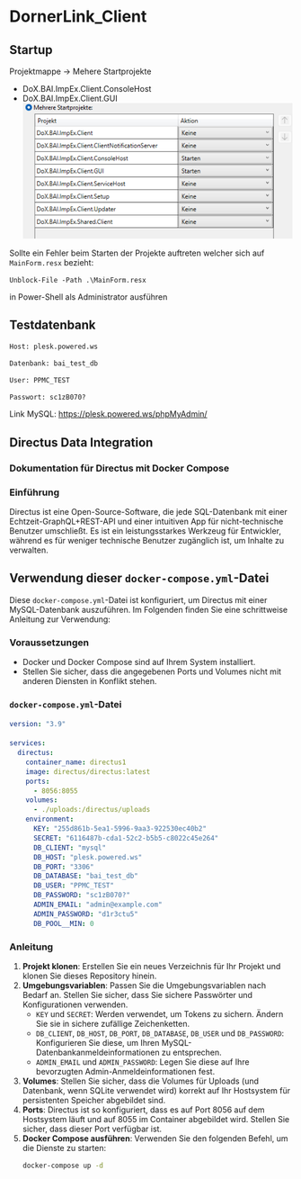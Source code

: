 # DornerLink_Client

## Startup

Projektmappe -> Mehere Startprojekte

- DoX.BAI.ImpEx.Client.ConsoleHost
- DoX.BAI.ImpEx.Client.GUI
  ![Alt text](image.png)

Sollte ein Fehler beim Starten der Projekte auftreten welcher sich auf `MainForm.resx` bezieht:

```
Unblock-File -Path .\MainForm.resx
```

in Power-Shell als Administrator ausführen

## Testdatenbank

```
Host: plesk.powered.ws
```

```
Datenbank: bai_test_db
```

```
User: PPMC_TEST
```

```
Passwort: sc1zB070?
```

Link MySQL:
https://plesk.powered.ws/phpMyAdmin/

## Directus Data Integration

### Dokumentation für Directus mit Docker Compose

### Einführung

Directus ist eine Open-Source-Software, die jede SQL-Datenbank mit einer Echtzeit-GraphQL+REST-API und einer intuitiven App für nicht-technische Benutzer umschließt. Es ist ein leistungsstarkes Werkzeug für Entwickler, während es für weniger technische Benutzer zugänglich ist, um Inhalte zu verwalten.

## Verwendung dieser `docker-compose.yml`-Datei

Diese `docker-compose.yml`-Datei ist konfiguriert, um Directus mit einer MySQL-Datenbank auszuführen. Im Folgenden finden Sie eine schrittweise Anleitung zur Verwendung:

### Voraussetzungen

- Docker und Docker Compose sind auf Ihrem System installiert.
- Stellen Sie sicher, dass die angegebenen Ports und Volumes nicht mit anderen Diensten in Konflikt stehen.

### `docker-compose.yml`-Datei

```yaml
version: "3.9"

services:
  directus:
    container_name: directus1
    image: directus/directus:latest
    ports:
      - 8056:8055
    volumes:
      - ./uploads:/directus/uploads
    environment:
      KEY: "255d861b-5ea1-5996-9aa3-922530ec40b2"
      SECRET: "6116487b-cda1-52c2-b5b5-c8022c45e264"
      DB_CLIENT: "mysql"
      DB_HOST: "plesk.powered.ws"
      DB_PORT: "3306"
      DB_DATABASE: "bai_test_db"
      DB_USER: "PPMC_TEST"
      DB_PASSWORD: "sc1zB070?"
      ADMIN_EMAIL: "admin@example.com"
      ADMIN_PASSWORD: "d1r3ctu5"
      DB_POOL__MIN: 0
```

### Anleitung

1. **Projekt klonen**: Erstellen Sie ein neues Verzeichnis für Ihr Projekt und klonen Sie dieses Repository hinein.
2. **Umgebungsvariablen**: Passen Sie die Umgebungsvariablen nach Bedarf an. Stellen Sie sicher, dass Sie sichere Passwörter und Konfigurationen verwenden.
   - `KEY` und `SECRET`: Werden verwendet, um Tokens zu sichern. Ändern Sie sie in sichere zufällige Zeichenketten.
   - `DB_CLIENT`, `DB_HOST`, `DB_PORT`, `DB_DATABASE`, `DB_USER` und `DB_PASSWORD`: Konfigurieren Sie diese, um Ihren MySQL-Datenbankanmeldeinformationen zu entsprechen.
   - `ADMIN_EMAIL` und `ADMIN_PASSWORD`: Legen Sie diese auf Ihre bevorzugten Admin-Anmeldeinformationen fest.
3. **Volumes**: Stellen Sie sicher, dass die Volumes für Uploads (und Datenbank, wenn SQLite verwendet wird) korrekt auf Ihr Hostsystem für persistenten Speicher abgebildet sind.
4. **Ports**: Directus ist so konfiguriert, dass es auf Port 8056 auf dem Hostsystem läuft und auf 8055 im Container abgebildet wird. Stellen Sie sicher, dass dieser Port verfügbar ist.
5. **Docker Compose ausführen**: Verwenden Sie den folgenden Befehl, um die Dienste zu starten:
   ```sh
   docker-compose up -d
   ```
